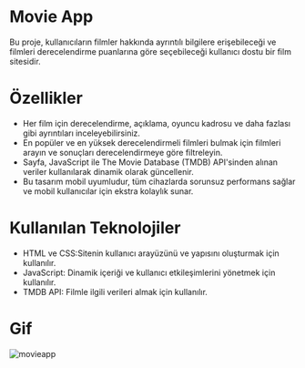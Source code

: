 # Movie App 
Bu proje, kullanıcıların filmler hakkında ayrıntılı bilgilere erişebileceği ve filmleri derecelendirme puanlarına göre seçebileceği kullanıcı dostu bir film sitesidir.

# Özellikler
- Her film için derecelendirme, açıklama, oyuncu kadrosu ve daha fazlası gibi ayrıntıları inceleyebilirsiniz.
- En popüler ve en yüksek derecelendirmeli filmleri bulmak için filmleri arayın ve sonuçları derecelendirmeye göre filtreleyin.
- Sayfa, JavaScript ile The Movie Database (TMDB) API'sinden alınan veriler kullanılarak dinamik olarak güncellenir.
- Bu tasarım mobil uyumludur, tüm cihazlarda sorunsuz performans sağlar ve mobil kullanıcılar için ekstra kolaylık sunar.

# Kullanılan Teknolojiler
- HTML ve CSS:Sitenin kullanıcı arayüzünü ve yapısını oluşturmak için kullanılır.
- JavaScript: Dinamik içeriği ve kullanıcı etkileşimlerini yönetmek için kullanılır.
- TMDB API: Filmle ilgili verileri almak için kullanılır.

# Gif

![movieapp](https://github.com/user-attachments/assets/64a7d596-6bde-4dad-b303-6a9ceb021f58)
